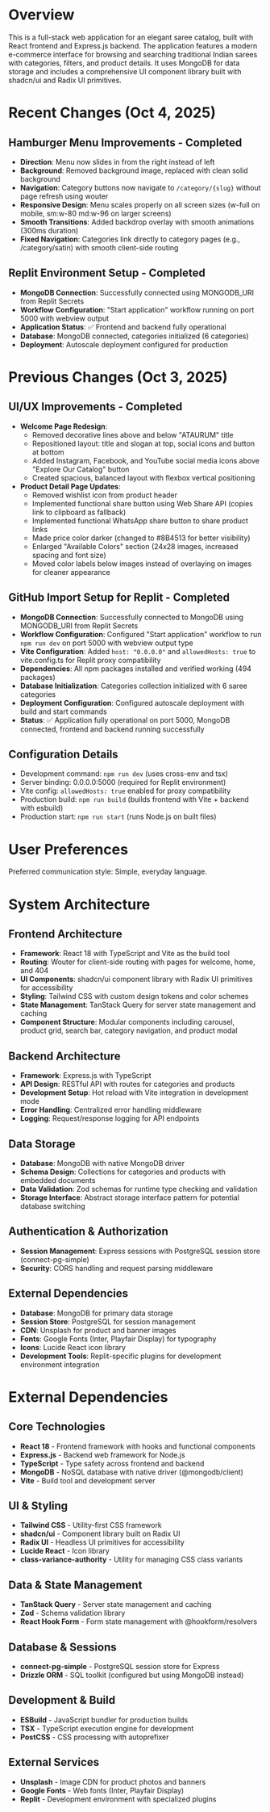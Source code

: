 # Overview

This is a full-stack web application for an elegant saree catalog, built with React frontend and Express.js backend. The application features a modern e-commerce interface for browsing and searching traditional Indian sarees with categories, filters, and product details. It uses MongoDB for data storage and includes a comprehensive UI component library built with shadcn/ui and Radix UI primitives.

# Recent Changes (Oct 4, 2025)

## Hamburger Menu Improvements - Completed
- **Direction**: Menu now slides in from the right instead of left
- **Background**: Removed background image, replaced with clean solid background
- **Navigation**: Category buttons now navigate to `/category/{slug}` without page refresh using wouter
- **Responsive Design**: Menu scales properly on all screen sizes (w-full on mobile, sm:w-80 md:w-96 on larger screens)
- **Smooth Transitions**: Added backdrop overlay with smooth animations (300ms duration)
- **Fixed Navigation**: Categories link directly to category pages (e.g., /category/satin) with smooth client-side routing

## Replit Environment Setup - Completed
- **MongoDB Connection**: Successfully connected using MONGODB_URI from Replit Secrets
- **Workflow Configuration**: "Start application" workflow running on port 5000 with webview output
- **Application Status**: ✅ Frontend and backend fully operational
- **Database**: MongoDB connected, categories initialized (6 categories)
- **Deployment**: Autoscale deployment configured for production

# Previous Changes (Oct 3, 2025)

## UI/UX Improvements - Completed
- **Welcome Page Redesign**: 
  - Removed decorative lines above and below "ATAURUM" title
  - Repositioned layout: title and slogan at top, social icons and button at bottom
  - Added Instagram, Facebook, and YouTube social media icons above "Explore Our Catalog" button
  - Created spacious, balanced layout with flexbox vertical positioning
- **Product Detail Page Updates**:
  - Removed wishlist icon from product header
  - Implemented functional share button using Web Share API (copies link to clipboard as fallback)
  - Implemented functional WhatsApp share button to share product links
  - Made price color darker (changed to #8B4513 for better visibility)
  - Enlarged "Available Colors" section (24x28 images, increased spacing and font size)
  - Moved color labels below images instead of overlaying on images for cleaner appearance

## GitHub Import Setup for Replit - Completed
- **MongoDB Connection**: Successfully connected to MongoDB using MONGODB_URI from Replit Secrets
- **Workflow Configuration**: Configured "Start application" workflow to run `npm run dev` on port 5000 with webview output type
- **Vite Configuration**: Added `host: "0.0.0.0"` and `allowedHosts: true` to vite.config.ts for Replit proxy compatibility
- **Dependencies**: All npm packages installed and verified working (494 packages)
- **Database Initialization**: Categories collection initialized with 6 saree categories
- **Deployment Configuration**: Configured autoscale deployment with build and start commands
- **Status**: ✅ Application fully operational on port 5000, MongoDB connected, frontend and backend running successfully

## Configuration Details
- Development command: `npm run dev` (uses cross-env and tsx)
- Server binding: 0.0.0.0:5000 (required for Replit environment)
- Vite config: `allowedHosts: true` enabled for proxy compatibility
- Production build: `npm run build` (builds frontend with Vite + backend with esbuild)
- Production start: `npm run start` (runs Node.js on built files)

# User Preferences

Preferred communication style: Simple, everyday language.

# System Architecture

## Frontend Architecture
- **Framework**: React 18 with TypeScript and Vite as the build tool
- **Routing**: Wouter for client-side routing with pages for welcome, home, and 404
- **UI Components**: shadcn/ui component library with Radix UI primitives for accessibility
- **Styling**: Tailwind CSS with custom design tokens and color schemes
- **State Management**: TanStack Query for server state management and caching
- **Component Structure**: Modular components including carousel, product grid, search bar, category navigation, and product modal

## Backend Architecture
- **Framework**: Express.js with TypeScript
- **API Design**: RESTful API with routes for categories and products
- **Development Setup**: Hot reload with Vite integration in development mode
- **Error Handling**: Centralized error handling middleware
- **Logging**: Request/response logging for API endpoints

## Data Storage
- **Database**: MongoDB with native MongoDB driver
- **Schema Design**: Collections for categories and products with embedded documents
- **Data Validation**: Zod schemas for runtime type checking and validation
- **Storage Interface**: Abstract storage interface pattern for potential database switching

## Authentication & Authorization
- **Session Management**: Express sessions with PostgreSQL session store (connect-pg-simple)
- **Security**: CORS handling and request parsing middleware

## External Dependencies
- **Database**: MongoDB for primary data storage
- **Session Store**: PostgreSQL for session management
- **CDN**: Unsplash for product and banner images
- **Fonts**: Google Fonts (Inter, Playfair Display) for typography
- **Icons**: Lucide React icon library
- **Development Tools**: Replit-specific plugins for development environment integration

# External Dependencies

## Core Technologies
- **React 18** - Frontend framework with hooks and functional components
- **Express.js** - Backend web framework for Node.js
- **TypeScript** - Type safety across frontend and backend
- **MongoDB** - NoSQL database with native driver (@mongodb/client)
- **Vite** - Build tool and development server

## UI & Styling
- **Tailwind CSS** - Utility-first CSS framework
- **shadcn/ui** - Component library built on Radix UI
- **Radix UI** - Headless UI primitives for accessibility
- **Lucide React** - Icon library
- **class-variance-authority** - Utility for managing CSS class variants

## Data & State Management
- **TanStack Query** - Server state management and caching
- **Zod** - Schema validation library
- **React Hook Form** - Form state management with @hookform/resolvers

## Database & Sessions
- **connect-pg-simple** - PostgreSQL session store for Express
- **Drizzle ORM** - SQL toolkit (configured but using MongoDB instead)

## Development & Build
- **ESBuild** - JavaScript bundler for production builds
- **TSX** - TypeScript execution engine for development
- **PostCSS** - CSS processing with autoprefixer

## External Services
- **Unsplash** - Image CDN for product photos and banners
- **Google Fonts** - Web fonts (Inter, Playfair Display)
- **Replit** - Development environment with specialized plugins